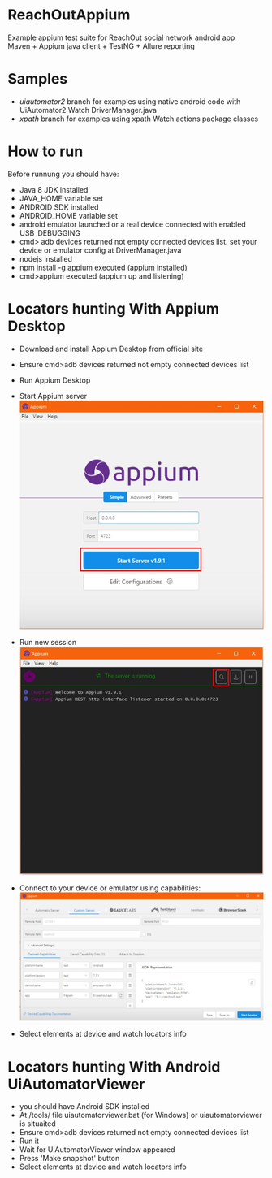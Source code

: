 # ReachOutAppium
Example appium test suite for ReachOut social network android app <br/>
Maven + Appium java client + TestNG + Allure reporting

# Samples

- <i>uiautomator2</i> branch for examples using native android code with UiAutomator2
  Watch DriverManager.java
- <i>xpath</i> branch for examples using xpath
  Watch actions package classes
  
# How to run
Before runnung you should have:
- Java 8 JDK installed
- JAVA_HOME variable set
- ANDROID SDK installed
- ANDROID_HOME variable set
- android emulator launched or a real device connected with enabled USB_DEBUGGING
- cmd> adb devices returned not empty connected devices list. set your device or emulator config at DriverManager.java
- nodejs installed
- npm install -g appium executed (appium installed)
- cmd>appium executed (appium up and listening)

# Locators hunting With Appium Desktop
- Download and install Appium Desktop from official site
- Ensure cmd>adb devices returned not empty connected devices list
- Run Appium Desktop
- Start Appium server <br/>
  ![alt text](https://raw.githubusercontent.com/garixx/reachOutAppium/master/Screenshot_17.jpg)

- Run new session <br/>
  ![alt text](https://raw.githubusercontent.com/garixx/reachOutAppium/master/Screenshot_18.jpg)

- Connect to your device or emulator using capabilities: <br/>
  ![alt text](https://raw.githubusercontent.com/garixx/reachOutAppium/master/Screenshot_19.jpg)
  
- Select elements at device and watch locators info

# Locators hunting With Android UiAutomatorViewer

- you should have Android SDK installed
- At <android-sdk>/tools/ file uiautomatorviewer.bat (for Windows) or uiautomatorviewer is situaited
- Ensure cmd>adb devices returned not empty connected devices list
- Run it
- Wait for UiAutomatorViewer window appeared
- Press 'Make snapshot' button
- Select elements at device and watch locators info
